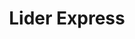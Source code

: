 ---
title: "Lider Express"
url: /las-condes/lider-express-avenida-americo-vespucio-sur/
shop: Supermarkt
---